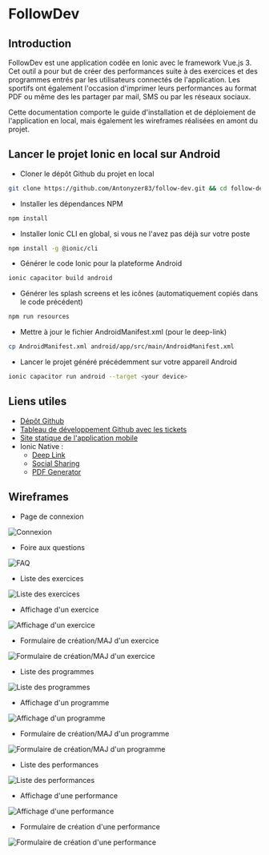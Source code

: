 # FollowDev

## Introduction

FollowDev est une application codée en Ionic avec le framework Vue.js 3. Cet outil a pour but de créer des performances suite à des exercices et des programmes entrés par les utilisateurs connectés de l'application. Les sportifs ont également l'occasion d'imprimer leurs performances au format PDF ou même des les partager par mail, SMS ou par les réseaux sociaux.

Cette documentation comporte le guide d'installation et de déploiement de l'application en local, mais également les wireframes réalisées en amont du projet.

## Lancer le projet Ionic en local sur Android

- Cloner le dépôt Github du projet en local

```bash
git clone https://github.com/Antonyzer83/follow-dev.git && cd follow-dev
```

- Installer les dépendances NPM

```bash
npm install
```

- Installer Ionic CLI en global, si vous ne l'avez pas déjà sur votre poste

```bash
npm install -g @ionic/cli
```

- Générer le code Ionic pour la plateforme Android 

```bash
ionic capacitor build android
```

- Générer les splash screens et les icônes (automatiquement copiés dans le code précédent)

```bash
npm run resources
```

- Mettre à jour le fichier AndroidManifest.xml (pour le deep-link)

```bash
cp AndroidManifest.xml android/app/src/main/AndroidManifest.xml
```

- Lancer le projet généré précédemment sur votre appareil Android

```bash
ionic capacitor run android --target <your device>
```

## Liens utiles

- [Dépôt Github](https://github.com/Antonyzer83/follow-dev/)
- [Tableau de développement Github avec les tickets](https://github.com/Antonyzer83/follow-dev/projects/1)
- [Site statique de l'application mobile](https://followdevynov.web.app/)
- Ionic Native :
  - [Deep Link](https://capacitorjs.com/docs/guides/deep-links)
  - [Social Sharing](https://ionicframework.com/docs/native/social-sharing)
  - [PDF Generator](https://ionicframework.com/docs/native/pdf-generator)

## Wireframes

- Page de connexion

![Connexion](wireframes/Connexion.png)

- Foire aux questions

![FAQ](wireframes/FAQ.png)

- Liste des exercices

![Liste des exercices](wireframes/Liste%20des%20exercices.png)

- Affichage d'un exercice

![Affichage d'un exercice](wireframes/Affichage%20d'un%20exercice.png)

- Formulaire de création/MAJ d'un exercice

![Formulaire de création/MAJ d'un exercice](wireframes/Formulaire%20de%20création-MAJ%20d'un%20exercice.png)

- Liste des programmes

![Liste des programmes](wireframes/Liste%20des%20programmes.png)

- Affichage d'un programme

![Affichage d'un programme](wireframes/Affichage%20d'un%20programme%20%20enchainement.png)

- Formulaire de création/MAJ d'un programme

![Formulaire de création/MAJ d'un programme](wireframes/Formulaire%20de%20création-MAJ%20d'un%20programme.png)

- Liste des performances

![Liste des performances](wireframes/Liste%20des%20perfomances.png)

- Affichage d'une performance

![Affichage d'une performance](wireframes/Affichage%20d'une%20performance.png)

- Formulaire de création d'une performance

![Formulaire de création d'une performance](wireframes/Formulaire%20de%20création%20d'une%20performance.png)
